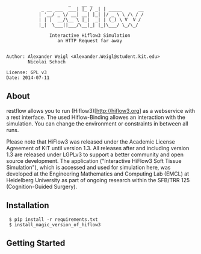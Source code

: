 						
					       _    __ _               
				 _ __ ___  ___| |_ / _| | _____      __
				| '__/ _ \/ __| __| |_| |/ _ \ \ /\ / /
				| | |  __/\__ \ |_|  _| | (_) \ V  V / 
				|_|  \___||___/\__|_| |_|\___/ \_/\_/  
								       
				    Interactive Hiflow3 Simulation 
				       an HTTP Request far away


    Author: Alexander Weigl <Alexander.Weigl@student.kit.edu>
            Nicolai Schoch 

    License: GPL v3
    Date: 2014-07-11


## About

restflow allows you to run (Hiflow3)[http://hiflow3.org] as a webservice with a rest interface.
The used Hiflow-Binding allowes an interaction with the simulation. You can change the environment or constraints in between all runs.

Please note that HiFlow3 was released under the Academic License Agreement of KIT until version 1.3. All releases after and including version 1.3 are released under LGPLv3 to support a better community and open source development.
The application ("Interactive HiFlow3 Soft Tissue Simulation"), which is accessed and used for simulation here, was developed at the Engineering Mathematics and Computing Lab (EMCL) at Heidelberg University as part of ongoing research within the SFB/TRR 125 (Cognition-Guided Surgery).

## Installation 

     $ pip install -r requirements.txt
     $ install_magic_version_of_hiflow3 


## Getting Started


     

